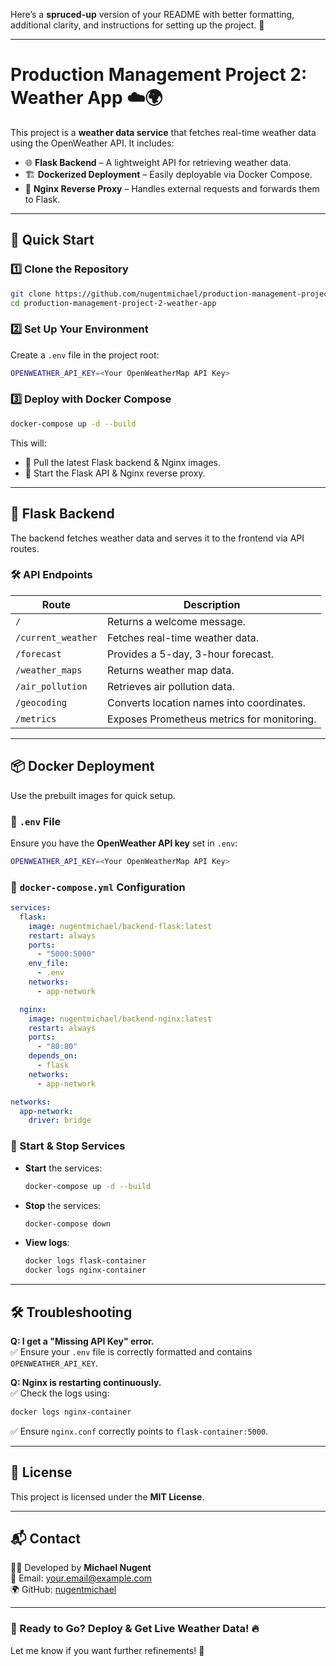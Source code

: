 Here’s a **spruced-up** version of your README with better formatting, additional clarity, and instructions for setting up the project. 🚀  

---

# **Production Management Project 2: Weather App** ☁️🌍

This project is a **weather data service** that fetches real-time weather data using the OpenWeather API. It includes:
- 🌐 **Flask Backend** – A lightweight API for retrieving weather data.
- 🏗️ **Dockerized Deployment** – Easily deployable via Docker Compose.
- 🚀 **Nginx Reverse Proxy** – Handles external requests and forwards them to Flask.

---

## **🚀 Quick Start**
### **1️⃣ Clone the Repository**
```sh
git clone https://github.com/nugentmichael/production-management-project-2-weather-app.git
cd production-management-project-2-weather-app
```

### **2️⃣ Set Up Your Environment**
Create a `.env` file in the project root:
```sh
OPENWEATHER_API_KEY=<Your OpenWeatherMap API Key>
```

### **3️⃣ Deploy with Docker Compose**
```sh
docker-compose up -d --build
```
This will:
- 🚀 Pull the latest Flask backend & Nginx images.
- 🔄 Start the Flask API & Nginx reverse proxy.

---

## **📡 Flask Backend**
The backend fetches weather data and serves it to the frontend via API routes.

### **🛠️ API Endpoints**
| **Route** | **Description** |
|-----------|----------------|
| `/` | Returns a welcome message. |
| `/current_weather` | Fetches real-time weather data. |
| `/forecast` | Provides a 5-day, 3-hour forecast. |
| `/weather_maps` | Returns weather map data. |
| `/air_pollution` | Retrieves air pollution data. |
| `/geocoding` | Converts location names into coordinates. |
| `/metrics` | Exposes Prometheus metrics for monitoring. |

---

## **📦 Docker Deployment**
Use the prebuilt images for quick setup.

### **📄 `.env` File**
Ensure you have the **OpenWeather API key** set in `.env`:
```sh
OPENWEATHER_API_KEY=<Your OpenWeatherMap API Key>
```

### **📜 `docker-compose.yml` Configuration**
```yaml
services:
  flask:
    image: nugentmichael/backend-flask:latest
    restart: always
    ports:
      - "5000:5000"
    env_file:
      - .env
    networks:
      - app-network

  nginx:
    image: nugentmichael/backend-nginx:latest
    restart: always
    ports:
      - "80:80"
    depends_on:
      - flask
    networks:
      - app-network

networks:
  app-network:
    driver: bridge
```

### **🔄 Start & Stop Services**
- **Start** the services:
  ```sh
  docker-compose up -d --build
  ```
- **Stop** the services:
  ```sh
  docker-compose down
  ```
- **View logs**:
  ```sh
  docker logs flask-container
  docker logs nginx-container
  ```

---

## **🛠 Troubleshooting**
**Q: I get a "Missing API Key" error.**  
✅ Ensure your `.env` file is correctly formatted and contains `OPENWEATHER_API_KEY`.

**Q: Nginx is restarting continuously.**  
✅ Check the logs using:
```sh
docker logs nginx-container
```
✅ Ensure `nginx.conf` correctly points to `flask-container:5000`.

---

## **📜 License**
This project is licensed under the **MIT License**.

---

## **📬 Contact**
👨‍💻 Developed by **Michael Nugent**  
📧 Email: [your.email@example.com](mailto:your.email@example.com)  
🌍 GitHub: [nugentmichael](https://github.com/nugentmichael)

---

### **🚀 Ready to Go? Deploy & Get Live Weather Data!** 🔥  
Let me know if you want further refinements! 🚀